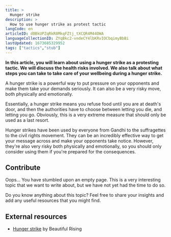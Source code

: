 ```yaml
---
title: >
  Hunger strike
description: >
  How to use hunger strike as protest tactic
langCode: en
articleID: d0BkUPZqRkR8MkqFZtj_tXCQR4M44OWA
languageCollectionID: ZYqBkc2-vndeCY4lbKRvIOCbqimyBbBi
lastUpdated: 1673685329952
tags: ["tactics","stub"]
---
```


**In this article, you will learn about using a hunger strike as a protesting tactic. We will discuss the health risks involved. We also talk about what steps you can take to take care of your wellbeing during a hunger strike.**

A hunger strike is a powerful way to put pressure on your opponents and make them take your demands seriously. It can also be a very risky move, both physically and emotionally.

Essentially, a hunger strike means you refuse food until you are at death's door, and then the authorities have to choose between letting you die, and letting you go. Obviously, this is a very extreme measure that should only be used as a last resort.

Hunger strikes have been used by everyone from Gandhi to the suffragettes to the civil rights movement. They can be an incredibly effective way to get your message across and make your opponents take notice. However, they're also very risky both physically and emotionally, so you should only consider using them if you're prepared for the consequences.

## **Contribute**

Oops… You have stumbled upon an empty page. This is a very interesting topic that we want to write about, but we have not yet had the time to do so.

Do you know anything about this topic? Feel free to share your insights and add any useful resources that you might find.

## External resources

-   [Hunger strike](https://beautifulrising.org/tool/hunger-strike) by Beautiful Rising